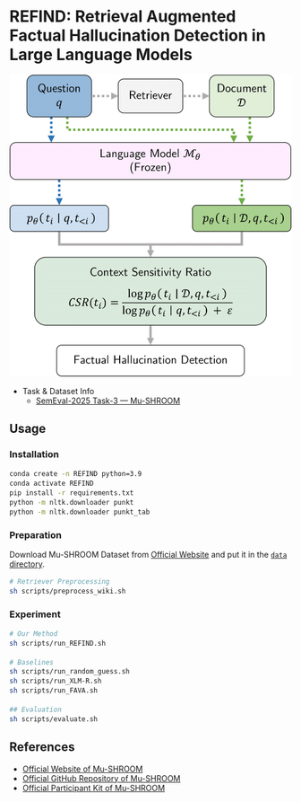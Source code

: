 # REFIND: Retrieval Augmented Factual Hallucination Detection in Large Language Models

![](assets/overview.png)

- Task & Dataset Info
    - [SemEval-2025 Task-3 — Mu-SHROOM](https://helsinki-nlp.github.io/shroom/)


## Usage
### Installation
```bash
conda create -n REFIND python=3.9
conda activate REFIND
pip install -r requirements.txt
python -m nltk.downloader punkt
python -m nltk.downloader punkt_tab
```

### Preparation
Download Mu-SHROOM Dataset from [Official Website](https://helsinki-nlp.github.io/shroom/#data) and put it in the [`data` directory](data/README.md).

```bash
# Retriever Preprocessing
sh scripts/preprocess_wiki.sh
```

### Experiment
```bash
# Our Method
sh scripts/run_REFIND.sh

# Baselines
sh scripts/run_random_guess.sh
sh scripts/run_XLM-R.sh
sh scripts/run_FAVA.sh

## Evaluation
sh scripts/evaluate.sh
```

## References
- [Official Website of Mu-SHROOM](https://helsinki-nlp.github.io/shroom/)
- [Official GitHub Repository of Mu-SHROOM](https://github.com/Helsinki-NLP/shroom)
- [Official Participant Kit of Mu-SHROOM](https://a3s.fi/mickusti-2007780-pub/participant_kit.zip)